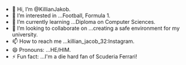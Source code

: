 - 👋 Hi, I’m @KillianJakob.
- 👀 I’m interested in ...Football, Formula 1.
- 🌱 I’m currently learning ...Diploma on Computer Sciences.
- 💞️ I’m looking to collaborate on ...creating a safe environment for my university.
- 📫 How to reach me ...killian_jacob_32:Instagram.
- 😄 Pronouns: ...HE/HIM.
- ⚡ Fun fact: ...I'm a die hard fan of Scuderia Ferrari!

<!---
KillianJakob/KillianJakob is a ✨ special ✨ repository because its `README.md` (this file) appears on your GitHub profile.
You can click the Preview link to take a look at your changes.
--->
